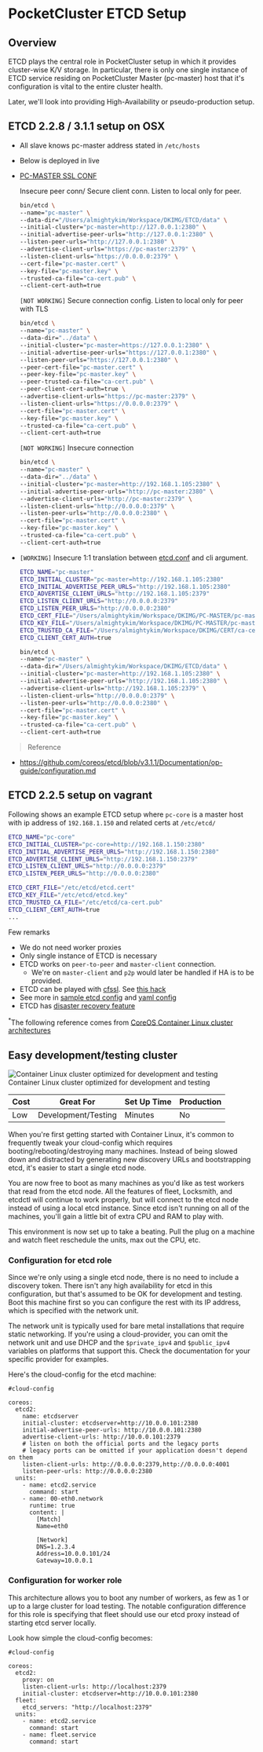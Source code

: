 # PocketCluster ETCD Setup

## Overview

ETCD plays the central role in PocketCluster setup in which it provides cluster-wise K/V storage. In particular, there is only one single instance of ETCD service residing on PocketCluster Master (pc-master) host that it's configuration is vital to the entire cluster health. 

Later, we'll look into providing High-Availability or pseudo-production setup.


## ETCD 2.2.8 / 3.1.1 setup on OSX

- All slave knows pc-master address stated in `/etc/hosts`
- Below is deployed in live
- [PC-MASTER SSL CONF](pc-master-cert/pc-master.conf)
  
  Insecure peer conn/ Secure client conn. Listen to local only for peer.
  
  ```sh
  bin/etcd \
  --name="pc-master" \
  --data-dir="/Users/almightykim/Workspace/DKIMG/ETCD/data" \
  --initial-cluster="pc-master=http://127.0.0.1:2380" \
  --initial-advertise-peer-urls="http://127.0.0.1:2380" \
  --listen-peer-urls="http://127.0.0.1:2380" \
  --advertise-client-urls="https://pc-master:2379" \
  --listen-client-urls="https://0.0.0.0:2379" \
  --cert-file="pc-master.cert" \
  --key-file="pc-master.key" \
  --trusted-ca-file="ca-cert.pub" \
  --client-cert-auth=true 
  ```
  
  `[NOT WORKING]` Secure connection config. Listen to local only for peer with TLS
  
  ```sh
  bin/etcd \
  --name="pc-master" \
  --data-dir="../data" \
  --initial-cluster="pc-master=https://127.0.0.1:2380" \
  --initial-advertise-peer-urls="https://127.0.0.1:2380" \
  --listen-peer-urls="https://127.0.0.1:2380" \
  --peer-cert-file="pc-master.cert" \
  --peer-key-file="pc-master.key" \
  --peer-trusted-ca-file="ca-cert.pub" \
  --peer-client-cert-auth=true \
  --advertise-client-urls="https://pc-master:2379" \
  --listen-client-urls="https://0.0.0.0:2379" \
  --cert-file="pc-master.cert" \
  --key-file="pc-master.key" \
  --trusted-ca-file="ca-cert.pub" \
  --client-cert-auth=true 
  ```
    
  `[NOT WORKING]` Insecure connection
  
  ```sh
  bin/etcd \
  --name="pc-master" \
  --data-dir="../data" \
  --initial-cluster="pc-master=http://192.168.1.105:2380" \
  --initial-advertise-peer-urls="http://pc-master:2380" \
  --advertise-client-urls="http://pc-master:2379" \
  --listen-client-urls="http://0.0.0.0:2379" \
  --listen-peer-urls="http://0.0.0.0:2380" \
  --cert-file="pc-master.cert" \
  --key-file="pc-master.key" \
  --trusted-ca-file="ca-cert.pub" \
  --client-cert-auth=true
  ```
  
- `[WORKING]` Insecure 1:1 translation between [etcd.conf](etcd.conf) and cli argument.

  ```sh
  ETCD_NAME="pc-master"
  ETCD_INITIAL_CLUSTER="pc-master=http://192.168.1.105:2380"
  ETCD_INITIAL_ADVERTISE_PEER_URLS="http://192.168.1.105:2380"
  ETCD_ADVERTISE_CLIENT_URLS="http://192.168.1.105:2379"
  ETCD_LISTEN_CLIENT_URLS="http://0.0.0.0:2379"
  ETCD_LISTEN_PEER_URLS="http://0.0.0.0:2380"
  ETCD_CERT_FILE="/Users/almightykim/Workspace/DKIMG/PC-MASTER/pc-master.cert"
  ETCD_KEY_FILE="/Users/almightykim/Workspace/DKIMG/PC-MASTER/pc-master.key"
  ETCD_TRUSTED_CA_FILE="/Users/almightykim/Workspace/DKIMG/CERT/ca-cert.pub"
  ETCD_CLIENT_CERT_AUTH=true
  ```
 
  ```sh
  bin/etcd \
  --name="pc-master" \
  --data-dir="/Users/almightykim/Workspace/DKIMG/ETCD/data" \
  --initial-cluster="pc-master=http://192.168.1.105:2380" \
  --initial-advertise-peer-urls="http://192.168.1.105:2380" \
  --advertise-client-urls="http://192.168.1.105:2379" \
  --listen-client-urls="http://0.0.0.0:2379" \
  --listen-peer-urls="http://0.0.0.0:2380" \
  --cert-file="pc-master.cert" \
  --key-file="pc-master.key" \
  --trusted-ca-file="ca-cert.pub" \
  --client-cert-auth=true
  ```

> Reference

- <https://github.com/coreos/etcd/blob/v3.1.1/Documentation/op-guide/configuration.md>

## ETCD 2.2.5 setup on vagrant

Following shows an example ETCD setup where `pc-core` is a master host with ip address of `192.168.1.150` and related certs at `/etc/etcd/`

```sh
ETCD_NAME="pc-core"
ETCD_INITIAL_CLUSTER="pc-core=http://192.168.1.150:2380"
ETCD_INITIAL_ADVERTISE_PEER_URLS="http://192.168.1.150:2380"
ETCD_ADVERTISE_CLIENT_URLS="http://192.168.1.150:2379"
ETCD_LISTEN_CLIENT_URLS="http://0.0.0.0:2379"
ETCD_LISTEN_PEER_URLS="http://0.0.0.0:2380"

ETCD_CERT_FILE="/etc/etcd/etcd.cert"
ETCD_KEY_FILE="/etc/etcd/etcd.key"
ETCD_TRUSTED_CA_FILE="/etc/etcd/ca-cert.pub"
ETCD_CLIENT_CERT_AUTH=true
...
```

Few remarks

- We do not need worker proxies  
- Only single instance of ETCD is necessary  
- ETCD works on `peer-to-peer` and `master-client` connection.  
  * We're on `master-client` and `p2p` would later be handled if HA is to be provided.  
- ETCD can be played with [cfssl](https://github.com/cloudflare/cfssl). See [this hack](hack/tls-setup/README.md)
- See more in [sample etcd config](etcd) and [yaml config](sample.etcd.conf.yml)
- ETCD has [disaster recovery feature](https://coreos.com/etcd/docs/latest/etcd-live-cluster-reconfiguration.html#etcd-disaster-recovery-on-coreos-container-linux) 

<sup>*</sup>The following reference comes from [CoreOS Container Linux cluster architectures](https://coreos.com/os/docs/latest/cluster-architectures.html)

## Easy development/testing cluster

<img class="img-center" src="img/dev.png" alt="Container Linux cluster optimized for development and testing"/>
<div class="caption">Container Linux cluster optimized for development and testing</div>

| Cost | Great For | Set Up Time | Production |
|------|-----------|-------------|------------|
| Low | Development/Testing | Minutes | No |

When you're first getting started with Container Linux, it's common to frequently tweak your cloud-config which requires booting/rebooting/destroying many machines. Instead of being slowed down and distracted by generating new discovery URLs and bootstrapping etcd, it's easier to start a single etcd node.

You are now free to boot as many machines as you'd like as test workers that read from the etcd node. All the features of fleet, Locksmith, and etcdctl will continue to work properly, but will connect to the etcd node instead of using a local etcd instance. Since etcd isn't running on all of the machines, you'll gain a little bit of extra CPU and RAM to play with.

This environment is now set up to take a beating. Pull the plug on a machine and watch fleet reschedule the units, max out the CPU, etc.

### Configuration for etcd role

Since we're only using a single etcd node, there is no need to include a discovery token. There isn't any high availability for etcd in this configuration, but that's assumed to be OK for development and testing. Boot this machine first so you can configure the rest with its IP address, which is specified with the network unit.

The network unit is typically used for bare metal installations that require static networking. If you're using a cloud-provider, you can omit the network unit and use DHCP and the `$private_ipv4` and `$public_ipv4` variables on platforms that support this. Check the documentation for your specific provider for examples.

Here's the cloud-config for the etcd machine:

```cloud-config
#cloud-config

coreos:
  etcd2:
    name: etcdserver
    initial-cluster: etcdserver=http://10.0.0.101:2380
    initial-advertise-peer-urls: http://10.0.0.101:2380
    advertise-client-urls: http://10.0.0.101:2379
    # listen on both the official ports and the legacy ports
    # legacy ports can be omitted if your application doesn't depend on them
    listen-client-urls: http://0.0.0.0:2379,http://0.0.0.0:4001
    listen-peer-urls: http://0.0.0.0:2380
  units:
    - name: etcd2.service
      command: start
    - name: 00-eth0.network
      runtime: true
      content: |
        [Match]
        Name=eth0

        [Network]
        DNS=1.2.3.4
        Address=10.0.0.101/24
        Gateway=10.0.0.1
```

### Configuration for worker role

This architecture allows you to boot any number of workers, as few as 1 or up to a large cluster for load testing. The notable configuration difference for this role is specifying that fleet should use our etcd proxy instead of starting etcd server locally.

Look how simple the cloud-config becomes:

```cloud-config
#cloud-config

coreos:
  etcd2:
    proxy: on
    listen-client-urls: http://localhost:2379
    initial-cluster: etcdserver=http://10.0.0.101:2380
  fleet:
    etcd_servers: "http://localhost:2379"
  units:
    - name: etcd2.service
      command: start
    - name: fleet.service
      command: start
```